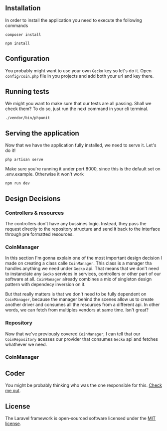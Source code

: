 ## Installation

In order to install the application you need to execute the following commands

`composer install`

`npm install`

## Configuration

You probably might want to use your own `Gecko` key so let's do it. Open `config/coin.php` file in you projects and add both your url and key there.

## Running tests

We might you want to make sure that our tests are all passing. Shall we check them? To do so, just run the next command in your cli terminal.

`./vendor/bin/phpunit`

## Serving the application

Now that we have the application fully installed, we need to serve it. Let's do it!

`php artisan serve`

Make sure you're running it under port 8000, since this is the default set on .env.example. Otherwise it won't work

`npm run dev`

## Design Decisions

### Controllers & resources

The controllers don't have any bussines logic. Instead, they pass the request directly to the repository structure
and send it back to the interface through pre formatted resources.

### CoinManager

In this section I'm gonna explain one of the most important design decision I made on creating a class calle `CoinManager`. This class is a manager tha handles anything we need under `Gecko` api. That means that we don't need to instanciate any `Gecko` services in services, controllers or other part of our software at all. `CoinManager` already combines a mix of
singleton design pattern with dependecy inversion on it.

But that really matters is that we don't need to be fully dependent on `CoinManager`, because the manager behind the scenes allow us to create another driver and consumes all the resources from a different api. In other words, we can fetch from 
multiples vendors at same time. Isn't great?

### Repository

Now that we've previously covered `CoinManager`, I can tell that our `CoinRepository` acesses our provider that consumes `Gecko` api and fetches whathever we need. 

### CoinManager

## Coder

You might be probably thinking who was the one responsible for this. [Check me out](https://linkedin.com/in/tperrelli).

## License

The Laravel framework is open-sourced software licensed under the [MIT license](https://opensource.org/licenses/MIT).
